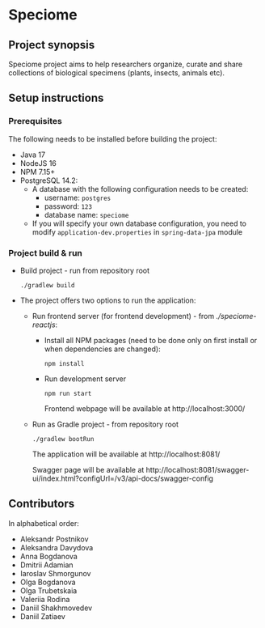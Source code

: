 # Speciome
## Project synopsis
Speciome project aims to help researchers organize, curate and share collections
of biological specimens (plants, insects, animals etc).

## Setup instructions
### Prerequisites
The following needs to be installed before building the project:
* Java 17
* NodeJS 16
* NPM 7.15+
* PostgreSQL 14.2:
  * A database with the following configuration needs to be created:
    * username: `postgres`
    * password: `123`
    * database name: `speciome`
  * If you will specify your own database configuration, you need to modify `application-dev.properties` in `spring-data-jpa` module

### Project build & run
* Build project - run from repository root
  ```shell
  ./gradlew build
  ```
* The project offers two options to run the application:
  
  * Run frontend server (for frontend development) - from *./speciome-reactjs*:
    * Install all NPM packages (need to be done only on first install or when dependencies are changed):
      ```shell
      npm install
      ```
    * Run development server
      ```shell
      npm run start
      ```
      Frontend webpage will be available at http://localhost:3000/
  * Run as Gradle project - from repository root 
    ```shell
    ./gradlew bootRun
    ```    
    The application will be available at http://localhost:8081/
    
    Swagger page will be available at http://localhost:8081/swagger-ui/index.html?configUrl=/v3/api-docs/swagger-config


## Contributors
In alphabetical order:
* Aleksandr Postnikov
* Aleksandra Davydova
* Anna Bogdanova
* Dmitrii Adamian
* Iaroslav Shmorgunov
* Olga Bogdanova
* Olga Trubetskaia
* Valeriia Rodina
* Daniil Shakhmovedev
* Daniil Zatiaev
